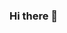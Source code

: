 ### Hi there 👋

<!--
**alvaromago/alvaromago** is a ✨ _special_ ✨ repository because its `README.md` (this file) appears on your GitHub profile.

Here are some facts about me that you can be interested about:

- 🌱 I’m currently learning JAVA and HTML
- 📫 You can reach me at: aalvaromago@gmail.com
-->

